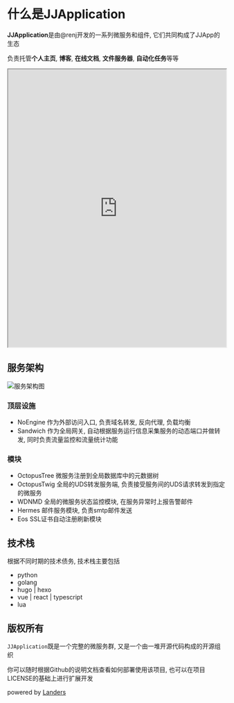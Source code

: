 # 什么是**JJApplication**

**JJApplication**是由@renj开发的一系列微服务和组件, 它们共同构成了JJApp的生态

负责托管**个人主页**, **博客**, **在线文档**, **文件服务器**, **自动化任务**等等

<iframe
    src="http://service.renj.io/"
    width="100%"
    height="640"
    referrer="no-referrer"></iframe>

## 服务架构
![服务架构图](/img/service.jpg)

### 顶层设施
- NoEngine 作为外部访问入口, 负责域名转发, 反向代理, 负载均衡
- Sandwich 作为全局网关, 自动根据服务运行信息采集服务的动态端口并做转发, 同时负责流量监控和流量统计功能

### 模块
  - OctopusTree 微服务注册到全局数据库中的元数据树
  - OctopusTwig 全局的UDS转发服务端, 负责接受服务间的UDS请求转发到指定的微服务
  - WDNMD 全局的微服务状态监控模块, 在服务异常时上报告警邮件
  - Hermes 邮件服务模块, 负责smtp邮件发送
  - Eos SSL证书自动注册刷新模块

## 技术栈
根据不同时期的技术债务, 技术栈主要包括
- python
- golang
- hugo | hexo
- vue | react | typescript
- lua

## 版权所有
`JJApplication`既是一个完整的微服务群, 又是一个由一堆开源代码构成的开源组织

你可以随时根据Github的说明文档查看如何部署使用该项目, 也可以在项目LICENSE的基础上进行扩展开发

powered by [Landers](http://page.renj.io)